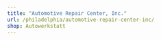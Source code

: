 ```yaml
---
title: "Automotive Repair Center, Inc."
url: /philadelphia/automotive-repair-center-inc/
shop: Autowerkstatt
---
```

